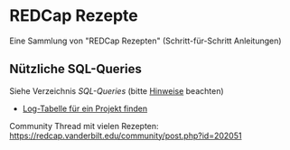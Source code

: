 # REDCap Rezepte
Eine Sammlung von "REDCap Rezepten" (Schritt-für-Schritt Anleitungen)

## Nützliche SQL-Queries

Siehe Verzeichnis _SQL-Queries_ (bitte [Hinweise](SQL-Queries/README.md) beachten)

- [Log-Tabelle für ein Projekt finden](SQL-Queries/Log-Tabelle%20f%C3%BCr%20ein%20Projekt%20finden.md)


Community Thread mit vielen Rezepten: https://redcap.vanderbilt.edu/community/post.php?id=202051
